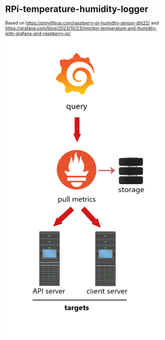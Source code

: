 # RPi-temperature-humidity-logger

Based on https://pimylifeup.com/raspberry-pi-humidity-sensor-dht22/ and https://grafana.com/blog/2023/10/23/monitor-temperature-and-humidity-with-grafana-and-raspberry-pi/

![photo](temp-and-humidity-prometheus-scraper-.png)
